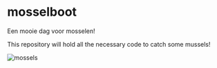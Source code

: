 # mosselboot
Een mooie dag voor mosselen!

This repository will hold all the necessary code to catch some mussels!

![mossels](http://www.roemvanyerseke.nl/images/footer_img_nl.jpg)
